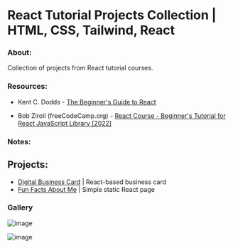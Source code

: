 # React Tutorial Projects Collection | HTML, CSS, Tailwind, React

### About:

Collection of projects from React tutorial courses.

### Resources:

- Kent C. Dodds - [The Beginner's Guide to React](https://egghead.io/courses/the-beginner-s-guide-to-react)

- Bob Ziroll (freeCodeCamp.org) - [React Course - Beginner's Tutorial for React JavaScript Library [2022]](https://www.youtube.com/watch?v=bMknfKXIFA8&ab_channel=freeCodeCamp.org)

### Notes:

## Projects:
- [Digital Business Card](https://github.com/kalafriz/fsd-roadmap/tree/main/react/learn-react-scrimba/digital-business-card) | React-based business card
- [Fun Facts About Me](https://github.com/kalafriz/fsd-roadmap/tree/main/react/learn-react-scrimba/fun-facts) | Simple static React page

### Gallery
![image](https://github.com/kalafriz/fsd-roadmap/assets/80020511/24189e5d-432d-461e-8dd7-e597217b4162)

![image](https://github.com/kalafriz/fsd-roadmap/assets/80020511/b3c912df-27b8-454e-aaa6-6f7e4d4c3fd3)
